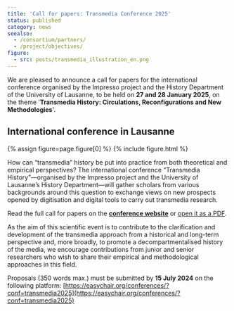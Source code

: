 ```yaml
---
title: 'Call for papers: Transmedia Conference 2025'
status: published
category: news
seealso:
  - /consortium/partners/
  - /project/objectives/
figure:
  - src: posts/transmedia_illustration_en.png
---
```


We are pleased to announce a call for papers for the international conference organised by the Impresso project and the History Department of the University of Lausanne, to be held on **27 and 28 January 2025**, on the theme '**Transmedia History: Circulations, Reconfigurations and New Methodologies**'.

<!-- more -->

## International conference in Lausanne
{% assign figure=page.figure[0] %}
{% include figure.html %}

How can “transmedia” history be put into practice from both theoretical and empirical perspectives? The international conference “Transmedia History”—organised by the Impresso project and the University of Lausanne’s History Department—will gather scholars from various backgrounds around this question to exchange views on new prospects opened by digitisation and digital tools to carry out transmedia research.

Read the full call for papers on the **[conference website](https://impresso.github.io/transmedia/)** or [open it as a PDF](https://impresso.github.io/transmedia/files/cfp_transmedia_en.pdf).

As the aim of this scientific event is to contribute to the clarification and development of the transmedia approach from a historical and long-term perspective and, more broadly, to promote a decompartmentalised history of the media, we encourage contributions from junior and senior researchers who wish to share their empirical and methodological approaches in this field.

Proposals (350 words max.) must be submitted by **15 July 2024** on the following platform: [https://easychair.org/conferences/?conf=transmedia2025](https://easychair.org/conferences/?conf=transmedia2025)   


